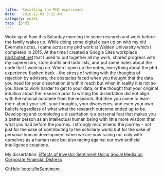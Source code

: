 ```yaml
---
title:  Recalling the PhD experience
date:   2016-12-03 6:22 AM
category: notes 
tags: [phd]
---
```


Woke up at 5am this Saturday morning for some research and work before the family wakes up. While doing some digital
clean up on with my old Evernote notes, I came across my phd work at Walden University which I completed in 2015.  At the time I created a Google Sites workplace [phd.hoteit.net](http://phd.hoteit.net) that I used to put together all my  work, shared progress with my supervisors, store drafts and todo lists, and put some notes about the code that I working on. When I open up the notes, everything about the phd experience flashed back - the stress of writing with the thoughts of rejection by advisors, the obstacles faced when you thought that the data you need for your dissertation is within reach but when in reality it is not so you have to work harder to get to your data, or the thought that your original intuition about the research prior to writing the dissertation did not align with the rational outcome from the research. But then you come to learn more about your self, your thoughts, your discoveries, and even your own beliefs regardless of what what the research outcome ended up to be. Developing and completing a dissertation is a personal feat that makes you a better person as an intellectual human being with little  more wisdom than what you had before the journey. I strongly recommend the journey - not just for the sake of contributing to the scholarly world but for the sake of personal human development when we are now racing not only with ourselves as a human race but also racing against our own artificial intelligence creations.

My dissertation: [Effects of Investor Sentiment Using Social Media on Corporate Financial Distress](http://scholarworks.waldenu.edu/dissertations/464/)

GitHub: [hoteit/finSentiment](https://github.com/hoteit/finSentiment)
